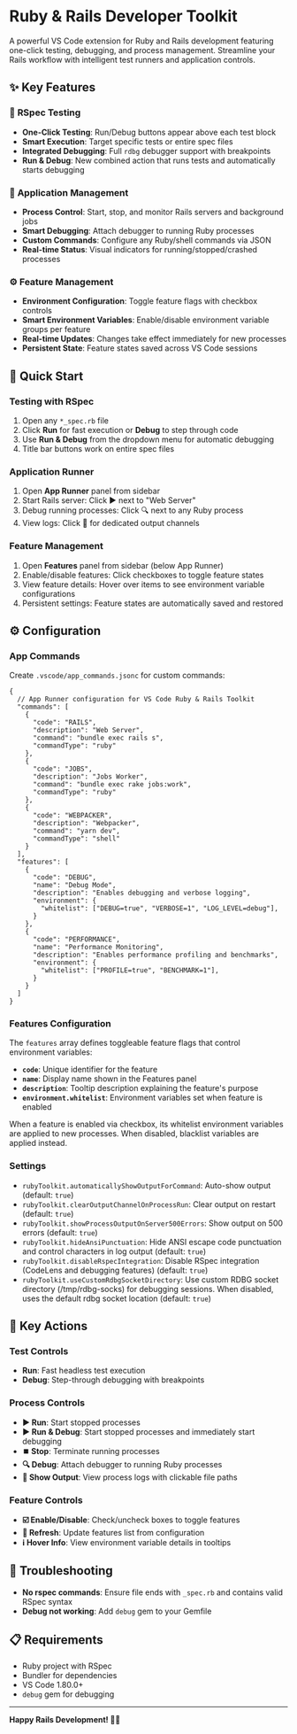 # Ruby & Rails Developer Toolkit

A powerful VS Code extension for Ruby and Rails development featuring one-click testing, debugging, and process management. Streamline your Rails workflow with intelligent test runners and application controls.

## ✨ Key Features

### 🧪 **RSpec Testing**
- **One-Click Testing**: Run/Debug buttons appear above each test block
- **Smart Execution**: Target specific tests or entire spec files
- **Integrated Debugging**: Full `rdbg` debugger support with breakpoints
- **Run & Debug**: New combined action that runs tests and automatically starts debugging

### 🚀 **Application Management**
- **Process Control**: Start, stop, and monitor Rails servers and background jobs
- **Smart Debugging**: Attach debugger to running Ruby processes
- **Custom Commands**: Configure any Ruby/shell commands via JSON
- **Real-time Status**: Visual indicators for running/stopped/crashed processes

### ⚙️ **Feature Management**
- **Environment Configuration**: Toggle feature flags with checkbox controls
- **Smart Environment Variables**: Enable/disable environment variable groups per feature
- **Real-time Updates**: Changes take effect immediately for new processes
- **Persistent State**: Feature states saved across VS Code sessions

## 🚀 Quick Start

### Testing with RSpec
1. Open any `*_spec.rb` file
2. Click **Run** for fast execution or **Debug** to step through code
3. Use **Run & Debug** from the dropdown menu for automatic debugging
4. Title bar buttons work on entire spec files

### Application Runner  
1. Open **App Runner** panel from sidebar
2. Start Rails server: Click ▶️ next to "Web Server"
3. Debug running processes: Click 🔍 next to any Ruby process
4. View logs: Click 📄 for dedicated output channels

### Feature Management
1. Open **Features** panel from sidebar (below App Runner)
2. Enable/disable features: Click checkboxes to toggle feature states
3. View feature details: Hover over items to see environment variable configurations
4. Persistent settings: Feature states are automatically saved and restored

## ⚙️ Configuration

### App Commands
Create `.vscode/app_commands.jsonc` for custom commands:

```jsonc
{
  // App Runner configuration for VS Code Ruby & Rails Toolkit
  "commands": [
    {
      "code": "RAILS",
      "description": "Web Server",
      "command": "bundle exec rails s",
      "commandType": "ruby"
    },
    {
      "code": "JOBS", 
      "description": "Jobs Worker",
      "command": "bundle exec rake jobs:work",
      "commandType": "ruby"
    },
    {
      "code": "WEBPACKER",
      "description": "Webpacker", 
      "command": "yarn dev",
      "commandType": "shell"
    }
  ],
  "features": [
    {
      "code": "DEBUG",
      "name": "Debug Mode",
      "description": "Enables debugging and verbose logging",
      "environment": {
        "whitelist": ["DEBUG=true", "VERBOSE=1", "LOG_LEVEL=debug"],
      }
    },
    {
      "code": "PERFORMANCE",
      "name": "Performance Monitoring", 
      "description": "Enables performance profiling and benchmarks",
      "environment": {
        "whitelist": ["PROFILE=true", "BENCHMARK=1"],
      }
    }
  ]
}
```

### Features Configuration
The `features` array defines toggleable feature flags that control environment variables:

- **`code`**: Unique identifier for the feature
- **`name`**: Display name shown in the Features panel
- **`description`**: Tooltip description explaining the feature's purpose  
- **`environment.whitelist`**: Environment variables set when feature is enabled

When a feature is enabled via checkbox, its whitelist environment variables are applied to new processes. When disabled, blacklist variables are applied instead.

### Settings
- `rubyToolkit.automaticallyShowOutputForCommand`: Auto-show output (default: `true`)
- `rubyToolkit.clearOutputChannelOnProcessRun`: Clear output on restart (default: `true`)
- `rubyToolkit.showProcessOutputOnServer500Errors`: Show output on 500 errors (default: `true`)
- `rubyToolkit.hideAnsiPunctuation`: Hide ANSI escape code punctuation and control characters in log output (default: `true`)
- `rubyToolkit.disableRspecIntegration`: Disable RSpec integration (CodeLens and debugging features) (default: `true`)
- `rubyToolkit.useCustomRdbgSocketDirectory`: Use custom RDBG socket directory (/tmp/rdbg-socks) for debugging sessions. When disabled, uses the default rdbg socket location (default: `true`)

## 🎯 Key Actions

### Test Controls
- **Run**: Fast headless test execution
- **Debug**: Step-through debugging with breakpoints  

### Process Controls  
- **▶️ Run**: Start stopped processes
- **▶️ Run & Debug**: Start stopped processes and immediately start debugging
- **⏹️ Stop**: Terminate running processes
- **🔍 Debug**: Attach debugger to running Ruby processes  
- **📄 Show Output**: View process logs with clickable file paths

### Feature Controls
- **☑️ Enable/Disable**: Check/uncheck boxes to toggle features
- **🔄 Refresh**: Update features list from configuration
- **ℹ️ Hover Info**: View environment variable details in tooltips

## 🐛 Troubleshooting

- **No rspec commands**: Ensure file ends with `_spec.rb` and contains valid RSpec syntax
- **Debug not working**: Add `debug` gem to your Gemfile

## 📋 Requirements

- Ruby project with RSpec
- Bundler for dependencies  
- VS Code 1.80.0+
- `debug` gem for debugging

---

**Happy Rails Development! 🚂✨**
